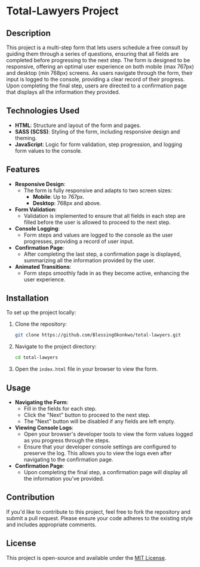 # Total-Lawyers Project

## Description

This project is a multi-step form that lets users schedule a free consult by guiding them through a series of questions, ensuring that all fields are completed before progressing to the next step. The form is designed to be responsive, offering an optimal user experience on both mobile (max 767px) and desktop (min 768px) screens. As users navigate through the form, their input is logged to the console, providing a clear record of their progress. Upon completing the final step, users are directed to a confirmation page that displays all the information they provided.

## Technologies Used

- **HTML**: Structure and layout of the form and pages.
- **SASS (SCSS)**: Styling of the form, including responsive design and theming.
- **JavaScript**: Logic for form validation, step progression, and logging form values to the console.

## Features

- **Responsive Design**: 
  - The form is fully responsive and adapts to two screen sizes:
    - **Mobile**: Up to 767px.
    - **Desktop**: 768px and above.
- **Form Validation**: 
  - Validation is implemented to ensure that all fields in each step are filled before the user is allowed to proceed to the next step.
- **Console Logging**: 
  - Form steps and values are logged to the console as the user progresses, providing a record of user input.
- **Confirmation Page**: 
  - After completing the last step, a confirmation page is displayed, summarizing all the information provided by the user.
- **Animated Transitions**:
  - Form steps smoothly fade in as they become active, enhancing the user experience.

## Installation

To set up the project locally:

1. Clone the repository:
   ```bash
   git clone https://github.com/BlessingOkonkwo/total-lawyers.git
   ```
2. Navigate to the project directory:
   ```bash
   cd total-lawyers
   ```
3. Open the `index.html` file in your browser to view the form.

## Usage

- **Navigating the Form**:
  - Fill in the fields for each step. 
  - Click the "Next" button to proceed to the next step. 
  - The "Next" button will be disabled if any fields are left empty.
- **Viewing Console Logs**:
  - Open your browser's developer tools to view the form values logged as you progress through the steps.
  - Ensure that your developer console settings are configured to preserve the log. This allows you to view the logs even after navigating to the confirmation page.
- **Confirmation Page**:
  - Upon completing the final step, a confirmation page will display all the information you've provided.

## Contribution

If you'd like to contribute to this project, feel free to fork the repository and submit a pull request. Please ensure your code adheres to the existing style and includes appropriate comments.

## License

This project is open-source and available under the [MIT License](LICENSE).
